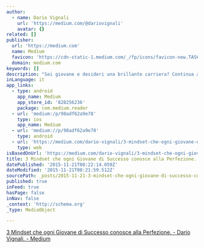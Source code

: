 ```yaml
---
author:
  - name: Dario Vignali
    url: 'https://medium.com/@dariovignali'
    avatar: {}
related: []
publisher:
  url: 'https://medium.com'
  name: Medium
  favicon: 'https://cdn-static-1.medium.com/_/fp/icons/favicon-new.TAS6uQ-Y7kcKgi0xjcYHXw.ico'
  domain: medium.com
keywords: []
description: "Sei giovane e desideri una brillante carriera? Continua a leggere. STOP. \uD83C\uDFAF Ferma quel pollice e prenditi due secondi per leggere quel che ho da dirti. Molto spesso incontro ragazzi che mi rivelano di essere interessati a raccontare le proprie passioni (e competenze) sul web."
inLanguage: it
app_links:
  - type: android
    app_name: Medium
    app_store_id: '828256236'
    package: com.medium.reader
  - url: 'medium:/p/98adf62a9e78'
    type: ios
    app_name: Medium
  - url: 'medium://p/98adf62a9e78'
    type: android
  - url: 'https://medium.com/dario-vignali/3-mindset-che-ogni-giovane-di-successo-conosce-alla-perfezione-98adf62a9e78'
    type: web
isBasedOnUrl: 'https://medium.com/dario-vignali/3-mindset-che-ogni-giovane-di-successo-conosce-alla-perfezione-98adf62a9e78#.luxwr6a8t'
title: 3 Mindset che ogni Giovane di Successo conosce alla Perfezione. - Dario Vignali.
datePublished: '2015-11-21T08:22:14.059Z'
dateModified: '2015-11-21T08:21:59.512Z'
sourcePath: _posts/2015-11-21-3-mindset-che-ogni-giovane-di-successo-conosce-alla-perfezio.md
published: true
inFeed: true
hasPage: false
inNav: false
_context: 'http://schema.org'
_type: MediaObject

---
```

[3 Mindset che ogni Giovane di Successo conosce alla Perfezione. - Dario Vignali. - Medium][0]

[0]: https://medium.com/dario-vignali/3-mindset-che-ogni-giovane-di-successo-conosce-alla-perfezione-98adf62a9e78